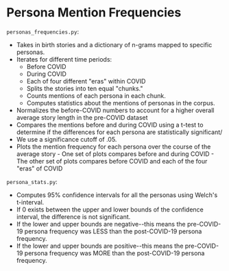 # Persona Mention Frequencies
`personas_frequencies.py`:
  - Takes in birth stories and a dictionary of n-grams mapped to specific personas. 
  - Iterates for different time periods:
      -  Before COVID
      -  During COVID
      -  Each of four different "eras" within COVID
    -  Splits the stories into ten equal "chunks."
    -  Counts mentions of each persona in each chunk.
    -  Computes statistics about the mentions of personas in the corpus. 
  -  Normalizes the before-COVID numbers to account for a higher overall average story length in the pre-COVID dataset
  -  Compares the mentions before and during COVID using a t-test to determine if the differences for each persona are statistically significant/
  -  We use a significance cutoff of .05.
  -  Plots the mention frequency for each persona over the course of the average story
    -  One set of plots compares before and during COVID
    -  The other set of plots compares before COVID and each of the four "eras" of COVID
 
`persona_stats.py`:
- Computes 95% confidence intervals for all the personas using Welch's t-interval.
- If 0 exists between the upper and lower bounds of the confidence interval, the difference is not significant.  
- If the lower and upper bounds are negative--this means the pre-COVID-19 persona frequency was LESS than the post-COVID-19 persona frequency.
- If the lower and upper bounds are positive--this means the pre-COVID-19 persona frequency was MORE than the post-COVID-19 persona frequency. 
